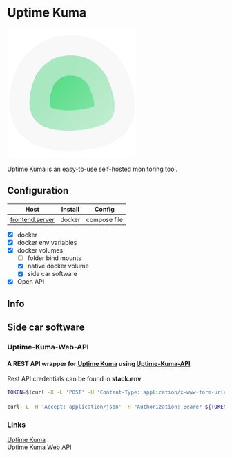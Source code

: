 # Uptime Kuma

<img src="logo.svg" width="300"/>

Uptime Kuma is an easy-to-use self-hosted monitoring tool.

## Configuration 

| Host           | Install | Config       |
| -------------- | ------- | ------------ |
| [frontend.server][fe] | docker  | compose file |

* [x] docker
* [x] docker env variables
* [x] docker volumes
    * [ ] folder bind mounts
    * [x] native docker volume
    * [x] side car software
* [x] Open API

## Info

## Side car software

### Uptime-Kuma-Web-API

#### A REST API wrapper for [Uptime Kuma](https://github.com/louislam/uptime-kuma) using [Uptime-Kuma-API](https://github.com/lucasheld/uptime-kuma-api)


Rest API credentials can be found in **stack.env**

```bash
TOKEN=$(curl -X -L 'POST' -H 'Content-Type: application/x-www-form-urlencoded' --data 'username=admin&password={passwordfromcompose}' http://127.0.0.1:8000/login/access-token/ | jq -r ".access_token")

curl -L -H 'Accept: application/json' -H "Authorization: Bearer ${TOKEN}" http://127.0.0.1:8000/monitors/
``` 

### Links

[Uptime Kuma](https://github.com/louislam/uptime-kuma)  
[Uptime Kuma Web API](https://github.com/MedAziz11/Uptime-Kuma-Web-API/blob/main/README.md)
  

[be]: https://portainer.zorab.im/#!/2/docker/stacks
[fe]: https://portainer.zorab.im/#!/3/docker/stacks